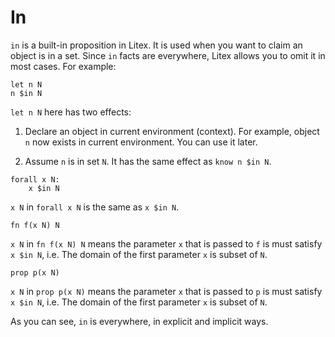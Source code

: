 # In

`in` is a built-in proposition in Litex. It is used when you want to claim an object is in a set. Since `in` facts are everywhere, Litex allows you to omit it in most cases. For example:

```litex
let n N
n $in N
```

`let n N` here has two effects:

1. Declare an object in current environment (context). For example, object `n` now exists in current environment. You can use it later.

2. Assume `n` is in set `N`. It has the same effect as `know n $in N`.

```litex
forall x N:
    x $in N
```

`x N` in `forall x N` is the same as `x $in N`.

```litex
fn f(x N) N
```

`x N` in `fn f(x N) N` means the parameter `x` that is passed to `f` is must satisfy `x $in N`, i.e. The domain of the first parameter `x` is subset of `N`.

```litex
prop p(x N)
```

`x N` in `prop p(x N)` means the parameter `x` that is passed to `p` is must satisfy `x $in N`, i.e. The domain of the first parameter `x` is subset of `N`.

As you can see, `in` is everywhere, in explicit and implicit ways.